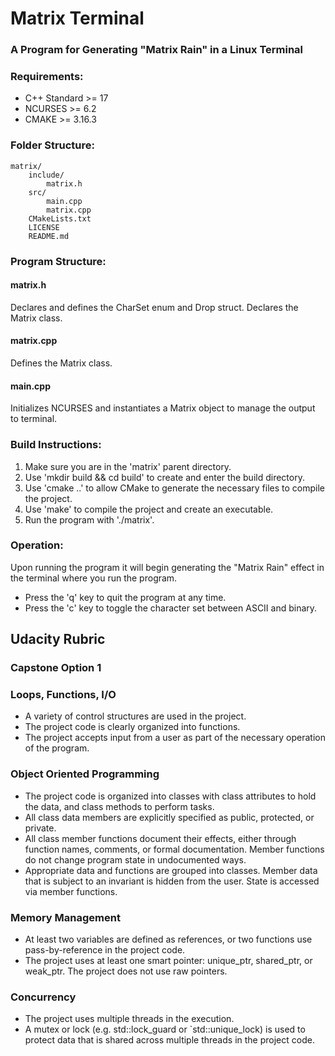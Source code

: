 # Matrix Terminal
### A Program for Generating "Matrix Rain" in a Linux Terminal

### Requirements:
- C++ Standard >= 17
- NCURSES >= 6.2
- CMAKE >= 3.16.3

### Folder Structure:
```
matrix/
    include/
        matrix.h
    src/
        main.cpp
        matrix.cpp
    CMakeLists.txt
    LICENSE
    README.md
```

### Program Structure:
#### matrix.h
Declares and defines the CharSet enum and Drop struct. Declares the Matrix class.
#### matrix.cpp
Defines the Matrix class.
#### main.cpp
Initializes NCURSES and instantiates a Matrix object to manage the output to terminal.

### Build Instructions:
1. Make sure you are in the 'matrix' parent directory.
2. Use 'mkdir build && cd build' to create and enter the build directory.
3. Use 'cmake ..' to allow CMake to generate the necessary files to compile the project.
4. Use 'make' to compile the project and create an executable.
5. Run the program with './matrix'.

### Operation:
Upon running the program it will begin generating the "Matrix Rain" effect in the terminal where you run the program.
- Press the 'q' key to quit the program at any time.
- Press the 'c' key to toggle the character set between ASCII and binary.

## Udacity Rubric
### Capstone Option 1

### Loops, Functions, I/O
- A variety of control structures are used in the project.
- The project code is clearly organized into functions.
- The project accepts input from a user as part of the necessary operation of the program.

### Object Oriented Programming
- The project code is organized into classes with class attributes to hold the data, and class methods to perform tasks.
- All class data members are explicitly specified as public, protected, or private.
- All class member functions document their effects, either through function names, comments, or formal documentation. Member functions do not change program state in undocumented ways.
- Appropriate data and functions are grouped into classes. Member data that is subject to an invariant is hidden from the user. State is accessed via member functions.

### Memory Management
- At least two variables are defined as references, or two functions use pass-by-reference in the project code.
- The project uses at least one smart pointer: unique_ptr, shared_ptr, or weak_ptr. The project does not use raw pointers.

### Concurrency
- The project uses multiple threads in the execution.
- A mutex or lock (e.g. std::lock_guard or `std::unique_lock) is used to protect data that is shared across multiple threads in the project code.